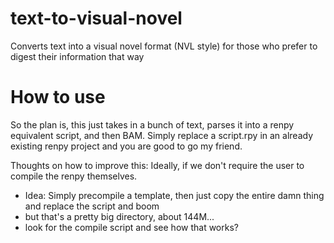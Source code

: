 # text-to-visual-novel
Converts text into a visual novel format (NVL style) for those who prefer to digest their information that way


# How to use
So the plan is, this just takes in a bunch of text, parses it into a renpy equivalent script, and then BAM.
Simply replace a script.rpy in an already existing renpy project and you are good to go my friend.

Thoughts on how to improve this: Ideally, if we don't require the user to compile the renpy themselves.
* Idea: Simply precompile a template, then just copy the entire damn thing and replace the script and boom
* but that's a pretty big directory, about 144M...
* look for the compile script and see how that works?
